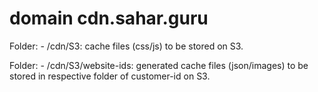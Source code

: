 # domain cdn.sahar.guru

Folder:
    - /cdn/S3: cache files (css/js) to be stored on S3.

Folder:
    - /cdn/S3/website-ids: generated cache files (json/images) to be stored in respective folder of customer-id on S3.
    